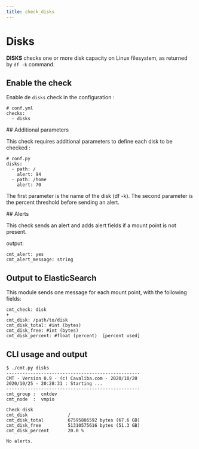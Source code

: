 ```yaml
---
title: check_disks
---
```


# Disks

**DISKS** checks one or more disk capacity on Linux filesystem, as returned by `df -k` command.


## Enable the check

Enable de `disks` check in the configuration :

    # conf.yml
	checks:
  	  - disks

## Additional parameters

This check requires additional parameters to define each disk to be checked :

	# conf.py
	disks:
	  - path: /
	    alert: 94
	  - path: /home
	    alert: 70

The first parameter is the name of the disk (df -k).
The second parameter is the percent threshold before sending an alert.

## Alerts

This check sends an alert and adds alert fields if a mount point is not present.

output:

	cmt_alert: yes
	cmt_alert_message: string


## Output to ElasticSearch

This module sends one message for each mount point, with the following fields:

	cmt_check: disk
	+
	cmt_disk: /path/to/disk
	cmt_disk_total: #int (bytes)
	cmt_disk_free: #int (bytes)
	cmt_disk_percent: #float (percent)  [percent used]

## CLI usage and output

	$ ./cmt.py disks
	--------------------------------------------------
	CMT - Version 0.9 - (c) Cavaliba.com - 2020/10/20
	2020/10/25 - 20:28:31 : Starting ...
	--------------------------------------------------
	cmt_group :  cmtdev
	cmt_node  :  vmpio

	Check disk 
	cmt_disk               /                             
	cmt_disk_total         67595886592 bytes (67.6 GB)   
	cmt_disk_free          51310575616 bytes (51.3 GB)   
	cmt_disk_percent       20.0 %               

	No alerts. 



